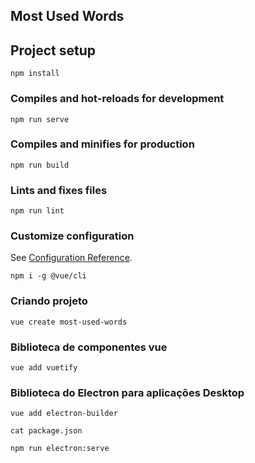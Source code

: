 ## Most Used Words

## Project setup
```
npm install 
```

### Compiles and hot-reloads for development
```
npm run serve
```

### Compiles and minifies for production
```
npm run build
```

### Lints and fixes files
```
npm run lint
```

### Customize configuration
See [Configuration Reference](https://cli.vuejs.org/config/).


``` npm i -g @vue/cli ```

### Criando projeto

```vue create most-used-words ```

### Biblioteca de componentes vue

```vue add vuetify ```

### Biblioteca do Electron para aplicações Desktop

``` vue add electron-builder ```

``` cat package.json ```

``` npm run electron:serve ```

